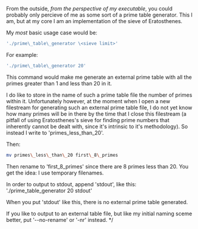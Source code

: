 From the outside, _from the perspective of my executable_, you could probably only percieve of me as some sort of a prime table generator.
This I am, but at my core I am an implementation of the sieve of Eratosthenes.

My _most_ basic usage case would be:
```bash
'./prime\_table\_generator \<sieve limit>'
```

For example:
```bash
'./prime\_table\_generator 20'
```

This command would make me generate an external prime table with all the primes greater than 1 and less than 20 in it.

I do like to store in the name of such a prime table file the number of primes within it.
Unfortunately however, at the moment when I open a new filestream for generating such an external prime table file, I do not yet know how many primes will be in there by the time that I close this filestream (a pitfall of using Eratosthenes's sieve for finding prime numbers that inherently cannot be dealt with, since it's intrinsic to it's methodology). So instead I write to 'primes\_less\_than\_20'.

Then:
```bash
mv primes\_less\_than\_20 first\_8\_primes
```

Then rename to 'first\_8\_primes' since there are 8 primes less than 20.
You get the idea: I use temporary filenames.

In order to output to stdout, append 'stdout', like this:
'./prime\_table\_generator 20 stdout'

When you put 'stdout' like this, there is no external prime table generated.

If you like to output to an external table file, but like my initial naming sceme better, put '--no-rename' or '-nr' instead. */
